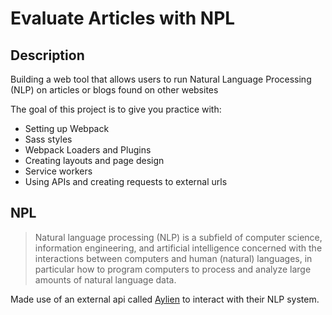 # Evaluate Articles with NPL

## Description
Building a web tool that allows users to run Natural Language Processing (NLP) on articles or blogs found on other websites


The goal of this project is to give you practice with:
- Setting up Webpack
- Sass styles
- Webpack Loaders and Plugins
- Creating layouts and page design
- Service workers
- Using APIs and creating requests to external urls

## NPL 
> Natural language processing (NLP) is a subfield of computer science, information engineering, and artificial intelligence
concerned with the interactions between computers and human (natural) languages, in particular how to program computers to
process and analyze large amounts of natural language data.


Made use of an external api called [Aylien](https://aylien.com/) to interact with their NLP system.
